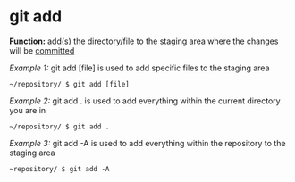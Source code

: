 # git add
**Function:** add(s) the directory/file to the staging area where the changes will be [committed](git-commit.md)

*Example 1:*
git add [file] is used to add specific files to the staging area
```
~/repository/ $ git add [file]
```

*Example 2:*
git add . is used to add everything within the current directory you are in
```
~/repository/ $ git add .
```

*Example 3:*
git add -A is used to add everything within the repository to the staging area
```
~repository/ $ git add -A
```
